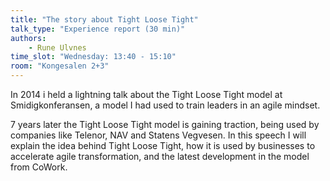 ```yaml
---
title: "The story about Tight Loose Tight"
talk_type: "Experience report (30 min)"
authors:
    - Rune Ulvnes
time_slot: "Wednesday: 13:40 - 15:10"
room: "Kongesalen 2+3"
---
```

In 2014 i held a lightning talk about the Tight Loose Tight model at Smidigkonferansen, a model I had used to train leaders in an agile mindset. 

7 years later the Tight Loose Tight model is gaining traction, being used by companies like Telenor, NAV and Statens Vegvesen. In this speech I will explain the idea behind Tight Loose Tight, how it is used by businesses to accelerate agile transformation, and the latest development in the model from CoWork. 
